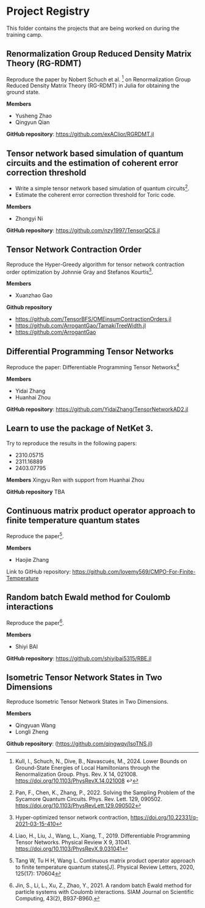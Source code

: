 # Project Registry

This folder contains the projects that are being worked on during the training camp.


## Renormalization Group Reduced Density Matrix Theory (RG-RDMT) 

Reproduce the paper by Nobert Schuch et al. [^Kull24] on Renormalization Group Reduced Density Matrix Theory (RG-RDMT) in Julia for obtaining the ground state.

**Members**
- Yusheng Zhao
- Qingyun Qian

**GitHub repository**: https://github.com/exAClior/RGRDMT.jl

[^Kull24]: Kull, I., Schuch, N., Dive, B., Navascués, M., 2024. Lower Bounds on Ground-State Energies of Local Hamiltonians through the Renormalization Group. Phys. Rev. X 14, 021008. https://doi.org/10.1103/PhysRevX.14.021008 ↩

## Tensor network based simulation of quantum circuits and the estimation of coherent error correction threshold

- Write a simple tensor network based simulation of quantum circuits[^Pan2022].
- Estimate the coherent error correction threshold for Toric code.

**Members**
- Zhongyi Ni

**GitHub repository**: https://github.com/nzy1997/TensorQCS.jl

[^Pan2022]: Pan, F., Chen, K., Zhang, P., 2022. Solving the Sampling Problem of the Sycamore Quantum Circuits. Phys. Rev. Lett. 129, 090502. https://doi.org/10.1103/PhysRevLett.129.090502


## Tensor Network Contraction Order

Reproduce the Hyper-Greedy algorithm for tensor network contraction order optimization by Johnnie Gray and Stefanos Kourtis[^Gray2021].

**Members**
- Xuanzhao Gao

**Github repository**
- https://github.com/TensorBFS/OMEinsumContractionOrders.jl
- https://github.com/ArrogantGao/TamakiTreeWidth.jl
- https://github.com/ArrogantGao


[^Gray2021]: Hyper-optimized tensor network contraction, https://doi.org/10.22331/q-2021-03-15-410


## Differential Programming Tensor Networks

Reproduce the paper: Differentiable Programming Tensor Networks[^Liao2019]
[^Liao2019]: Liao, H., Liu, J., Wang, L., Xiang, T., 2019. Differentiable Programming Tensor Networks. Physical Review X 9, 31041. https://doi.org/10.1103/PhysRevX.9.031041

**Members**

- Yidai Zhang
- Huanhai Zhou

**GitHub repository**: https://github.com/YidaiZhang/TensorNetworkAD2.jl

## Learn to use the package of NetKet 3.
Try to reproduce the results in the following papers:
- 2310.05715
- 2311.16889
- 2403.07795

**Members**
Xingyu Ren
with support from Huanhai Zhou

**GitHub repository**
TBA

## Continuous matrix product operator approach to finite temperature quantum states
Reproduce the paper[^Tang2020].

[^Tang2020]: Tang W, Tu H H, Wang L. Continuous matrix product operator approach to finite temperature quantum states[J]. Physical Review Letters, 2020, 125(17): 170604

**Members**
- Haojie Zhang

Link to GitHub repository:
https://github.com/lovemy569/CMPO-For-Finite-Temperature


## Random batch Ewald method for Coulomb interactions
Reproduce the paper[^Jin2021].

[^Jin2021]: Jin, S., Li, L., Xu, Z., Zhao, Y., 2021. A random batch Ewald method for particle systems with Coulomb interactions. SIAM Journal on Scientific Computing, 43(2), B937-B960.

**Members**
- Shiyi BAI

**GitHub repository**: https://github.com/shiyibai5315/RBE.jl

## Isometric Tensor Network States in Two Dimensions
Reproduce Isometric Tensor Network States in Two Dimensions.

**Members**
- Qingyuan Wang
- Longli Zheng

**Github repository**: (https://github.com/qingwqy/IsoTNS.jl)